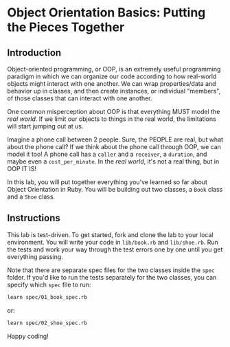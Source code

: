 # Object Orientation Basics: Putting the Pieces Together

## Introduction

Object-oriented programming, or OOP, is an extremely useful programming paradigm
in which we can organize our code according to how real-world objects might
interact with one another. We can wrap properties/data and behavior up in
classes, and then create instances, or individual "members", of those classes
that can interact with one another.

One common misperception about OOP is that everything MUST model the _real
world_. If we limit our objects to things in the real world, the limitations
will start jumping out at us.

Imagine a phone call between 2 people. Sure, the PEOPLE are real, but what about
the phone call? If we think about the phone call through OOP, we can model it
too! A phone call has a `caller` and a `receiver`, a `duration`, and maybe even a
`cost_per_minute`. In the _real world_, it's not a real thing, but in OOP IT IS!

In this lab, you will put together everything you've learned so far about Object
Orientation in Ruby. You will be building out two classes, a `Book` class and a
`Shoe` class.

## Instructions

This lab is test-driven. To get started, fork and clone the lab to your local
environment. You will write your code in `lib/book.rb` and `lib/shoe.rb`. Run
the tests and work your way through the test errors one by one until you get
everything passing.

Note that there are separate spec files for the two classes inside the `spec`
folder. If you'd like to run the tests separately for the two classes, you can
specify which `spec` file to run:

```bash
learn spec/01_book_spec.rb
```

or:

```bash
learn spec/02_shoe_spec.rb
```

Happy coding!
